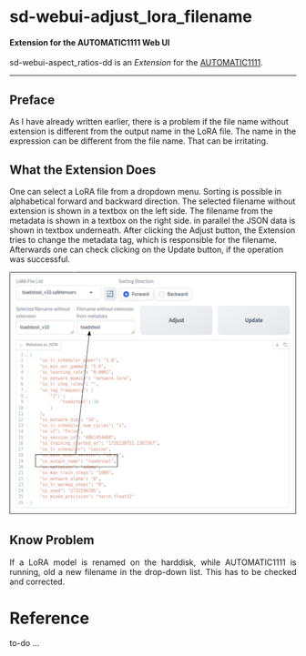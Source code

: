 # sd-webui-adjust_lora_filename
#### Extension for the AUTOMATIC1111 Web UI

<p align="justify">sd-webui-aspect_ratios-dd is an <i>Extension</i> for the <a href="https://github.com/AUTOMATIC1111/stable-diffusion-webui">AUTOMATIC1111</a>.</p>

---

## Preface

As I have already written earlier, there is a problem if the file name without extension is different from the output name in the LoRA file. The name in the expression can be different from the file name. That can be irritating.

## What the Extension Does

One can select a LoRA file from a dropdown menu. Sorting is possible in alphabetical forward and backward direction. The selected filename without extension is shown in a textbox on the left side. The filename from the metadata is shown in a textbox on the right side. in parallel the JSON data is shown in textbox underneath. After clicking the Adjust button, the Extension tries to change the metadata tag, which is responsible for the filename. Afterwards one can check clicking on the Update button, if the operation was successful.

<a target="_blank" href=""><img src="./images/adjust_fn.png" alt="button panel"></a>

## Know Problem

<p align="justify">If a LoRA model is renamed on the harddisk, while AUTOMATIC1111 is running, old a new filename in the drop-down list. This has to be checked and corrected.</p>

# Reference

to-do ...
